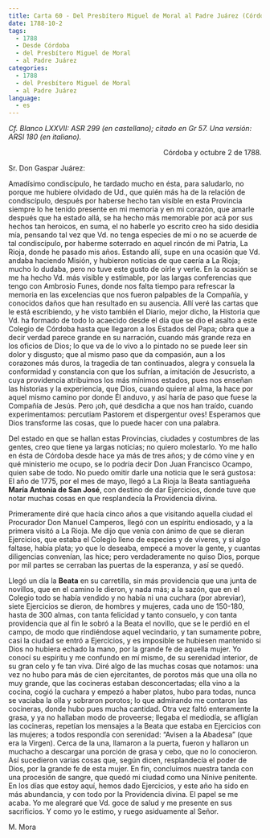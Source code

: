 ```yaml
---
title: Carta 60 - Del Presbítero Miguel de Moral al Padre Juárez (Córdoba, 2 de octubre de 1788).
date: 1788-10-2
tags:
  - 1788
  - Desde Córdoba
  - del Presbítero Miguel de Moral
  - al Padre Juárez
categories:
  - 1788
  - del Presbítero Miguel de Moral
  - al Padre Juárez
language:
  - es
---
```


_Cf. Blanco LXXVII: ASR 299 (en castellano); citado en Gr 57.
Una versión: ARSI 180 (en italiano)._


<div align="right">
Córdoba y octubre 2 de 1788.
</div>

Sr. Don Gaspar Juárez:

Amadísimo condiscípulo, he tardado mucho en ésta, para saludarlo, no porque me hubiere olvidado de Ud., que quién más ha de la relación de condiscípulo, después por haberse hecho tan visible en esta Provincia siempre lo he tenido presente en mi memoria y en mi corazón, que amarle después que ha estado allá, se ha hecho más memorable por acá por sus hechos tan heroicos, en suma, el no haberle yo escrito creo ha sido desidia mía, pensando tal vez que Vd. no tenga especies de mí o no se acuerde de tal condiscípulo, por haberme soterrado en aquel rincón de mi Patria, La Rioja, donde he pasado mis años. Estando allí, supe en una ocasión que Vd. andaba haciendo Misión, y hubieron noticias de que caería a La Rioja; mucho lo dudaba, pero no tuve este gusto de oírle y verle. En la ocasión se me ha hecho Vd. más visible y estimable, por las largas conferencias que tengo con Ambrosio Funes, donde nos falta tiempo para refrescar la memoria en las excelencias que nos fueron palpables de la Compañía, y conocidos daños que han resultado en su ausencia. Allí veré las cartas que le está escribiendo, y he visto también el Diario, mejor dicho, la Historia que Vd. ha formado de todo lo acaecido desde el día que se dio el asalto a este Colegio de Córdoba hasta que llegaron a los Estados del Papa; obra que a decir verdad parece grande en su narración, cuando más grande reza en los oficios de Dios; lo que va de lo vivo a lo pintado no se puede leer sin dolor y disgusto; que al mismo paso que da compasión, aun a los corazones más duros, la tragedia de tan continuados, alegra y consuela la conformidad y constancia con que los sufrían, a imitación de Jesucristo, a cuya providencia atribuimos los más mínimos estados, pues nos enseñan las historias y la experiencia, que Dios, cuando quiere al alma, la hace por aquel mismo camino por donde Él anduvo, y así haría de paso que fuese la Compañía de Jesús. Pero ¡oh, qué desdicha a que nos han traído, cuando experimentamos: percutiam Pastorem et dispergentur oves! Esperamos que Dios transforme las cosas, que lo puede hacer con una palabra.

Del estado en que se hallan estas Provincias, ciudades y costumbres de las gentes, creo que tiene ya largas noticias; no quiero molestarlo. Yo me hallo en ésta de Córdoba desde hace ya más de tres años; y de cómo vine y en qué ministerio me ocupo, se lo podría decir Don Juan Francisco Ocampo, quien sabe de todo. No puedo omitir darle una noticia que le será gustosa: El año de 1775, por el mes de mayo, llegó a La Rioja la Beata santiagueña **María Antonia de San José**, con destino de dar Ejercicios, donde tuve que notar muchas cosas en que resplandecía la Providencia divina.

Primeramente diré que hacía cinco años a que visitando aquella ciudad el Procurador Don Manuel Camperos, llegó con un espíritu endiosado, y a la primera visitó a La Rioja. Me dijo que venía con ánimo de que se dieran Ejercicios, que estaba el Colegio lleno de especies y de víveres, y si algo faltase, había plata; yo que lo deseaba, empecé a mover la gente, y cuantas diligencias convenían, las hice; pero verdaderamente no quiso Dios, porque por mil partes se cerraban las puertas de la esperanza, y así se quedó.

Llegó un día la **Beata** en su carretilla, sin más providencia que una junta de novillos, que en el camino le dieron, y nada más; a la sazón, que en el Colegio todo se había vendido y no había ni una cuchara (por abreviar), siete Ejercicios se dieron, de hombres y mujeres, cada uno de 150-180, hasta de 300 almas, con tanta felicidad y  tanto consuelo, y con tanta providencia que al fin le sobró a la Beata el novillo, que se le perdió en el campo, de modo que rindiéndose aquel vecindario, y tan sumamente pobre, casi la ciudad se entró a Ejercicios, y es imposible se hubiesen mantenido si Dios no hubiera echado la mano, por la grande fe de aquella mujer. Yo conocí su espíritu y me confundo en mí mismo, de su serenidad interior, de su gran celo y fe tan viva. Diré algo de las muchas cosas que notamos: una vez no hubo para más de cien ejercitantes, de porotos más que una olla no muy grande, que las cocineras estaban desconcertadas; ella vino a la cocina, cogió la cuchara y empezó a haber platos, hubo para todas, nunca se vaciaba la olla y sobraron porotos; lo que admirando me contaron las cocineras, donde hubo pues mucha cantidad. Otra vez faltó enteramente la grasa, y ya no hallaban modo de proveerse; llegaba el mediodía, se afligían las cocineras, repetían los mensajes a la Beata que estaba en Ejercicios con las mujeres; a todos respondía con serenidad: “Avisen a la Abadesa” (que era la Virgen). Cerca de la una, llamaron a la puerta, fueron y hallaron un muchacho a descargar una porción de grasa y cebo, que no lo conocieron. Así sucedieron varias cosas que, según dicen, resplandecía el poder de Dios, por la grande fe de esta mujer. En fin, concluimos nuestra tanda con una procesión de sangre, que quedó  mi ciudad como una Nínive penitente. En los días que estoy aquí, hemos dado Ejercicios, y este año ha sido en más abundancia, y con todo por la Providencia divina. El papel se me acaba. Yo me alegraré que Vd. goce de salud y me presente en sus sacrificios. Y como yo le estimo, y ruego asiduamente al Señor.

M. Mora
